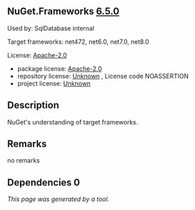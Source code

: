 NuGet.Frameworks [6.5.0](https://www.nuget.org/packages/NuGet.Frameworks/6.5.0)
--------------------

Used by: SqlDatabase internal

Target frameworks: net472, net6.0, net7.0, net8.0

License: [Apache-2.0](../../../../licenses/apache-2.0) 

- package license: [Apache-2.0](https://licenses.nuget.org/Apache-2.0) 
- repository license: [Unknown](https://github.com/NuGet/NuGet.Client) , License code NOASSERTION
- project license: [Unknown](https://aka.ms/nugetprj) 

Description
-----------
NuGet's understanding of target frameworks.

Remarks
-----------
no remarks


Dependencies 0
-----------


*This page was generated by a tool.*